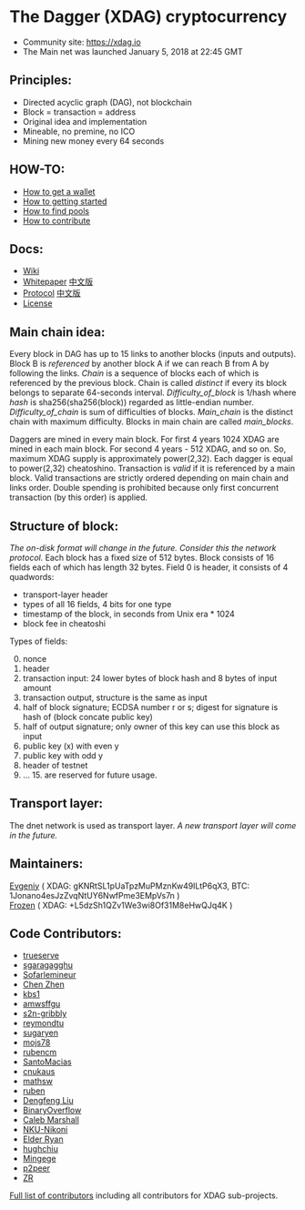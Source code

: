 The Dagger (XDAG) cryptocurrency
================================
- Community site: https://xdag.io  
- The Main net was launched January 5, 2018 at 22:45 GMT  

Principles:
----------

- Directed acyclic graph (DAG), not blockchain  
- Block = transaction = address  
- Original idea and implementation  
- Mineable, no premine, no ICO  
- Mining new money every 64 seconds  


HOW-TO:  
----------

- [How to get a wallet](https://github.com/XDagger/xdag/wiki/Get-a-wallet)  
- [How to getting started](https://github.com/XDagger/xdag/wiki/Getting-started)  
- [How to find pools](https://github.com/XDagger/xdag/wiki/Mineable-Pool-List)  
- [How to contribute](https://github.com/XDagger/xdag/blob/master/Contributing.md)  

Docs:  
----------
- [Wiki](https://github.com/XDagger/xdag/wiki)
- [Whitepaper](https://github.com/XDagger/xdag/blob/master/WhitePaper.md)  [中文版](https://github.com/XDagger/xdag/blob/master/WhitePaper%20zh-cn.md)  
- [Protocol](https://github.com/XDagger/xdag/blob/master/Protocol.md)  [中文版](https://github.com/XDagger/xdag/blob/master/Protocol-cn.md)  
- [License](https://github.com/XDagger/xdag/blob/master/LICENSE)  

Main chain idea:
---------------

Every block in DAG has up to 15 links to another blocks (inputs and outputs).
Block B is _referenced_ by another block A if we can reach B from A by following the links.
_Chain_ is a sequence of blocks each of which is referenced by the previous block.
Chain is called _distinct_ if every its block belongs to separate 64-seconds interval.
_Difficulty_of_block_ is 1/hash where _hash_ is sha256(sha256(block)) regarded as little-endian number.
_Difficulty_of_chain_ is sum of difficulties of blocks.
_Main_chain_ is the distinct chain with maximum difficulty.
Blocks in main chain are called _main_blocks_.

Daggers are mined in every main block.
For first 4 years 1024 XDAG are mined in each main block.
For second 4 years - 512 XDAG, and so on.
So, maximum XDAG supply is approximately power(2,32).
Each dagger is equal to power(2,32) cheatoshino.
Transaction is _valid_ if it is referenced by a main block.
Valid transactions are strictly ordered depending on main chain and links order.
Double spending is prohibited because only first concurrent transaction (by this order) is applied.


Structure of block:
------------------

_The on-disk format will change in the future. Consider this the network protocol._
Each block has a fixed size of 512 bytes.
Block consists of 16 fields each of which has length 32 bytes.
Field 0 is header, it consists of 4 quadwords:
- transport-layer header
- types of all 16 fields, 4 bits for one type
- timestamp of the block, in seconds from Unix era * 1024
- block fee in cheatoshi

Types of fields:

0. nonce
1. header
2. transaction input: 24 lower bytes of block hash and 8 bytes of input amount
3. transaction output, structure is the same as input
4. half of block signature; ECDSA number r or s; digest for signature is hash of (block concate public key)
5. half of output signature; only owner of this key can use this block as input
6. public key (x) with even y
7. public key with odd y
8. header of testnet
9. ... 15. are reserved for future usage.  


Transport layer:
---------------

The dnet network is used as transport layer.
_A new transport layer will come in the future._


Maintainers:
---------------
[Evgeniy](https://github.com/jonano614) ( XDAG: gKNRtSL1pUaTpzMuPMznKw49ILtP6qX3, BTC: 1Jonano4esJzZvqNtUY6NwfPme3EMpVs7n )  
[Frozen](https://github.com/xrdavies) ( XDAG: +L5dzSh1QZv1We3wi8Of31M8eHwQJq4K ) 


Code Contributors:
---------------
* [trueserve](https://github.com/trueserve)
* [sgaragagghu](https://github.com/sgaragagghu)
* [Sofarlemineur](https://github.com/Sofarlemineur)
* [Chen Zhen](https://github.com/czsilence)
* [kbs1](https://github.com/kbs1)
* [amwsffgu](https://github.com/amwsffgu)
* [s2n-gribbly](https://github.com/s2n-Gribbly)
* [reymondtu](https://github.com/reymondtu)
* [sugaryen](https://github.com/sugaryen)
* [mojs78](https://github.com/mojs78)
* [rubencm](https://github.com/rubencm)
* [SantoMacias](https://github.com/SantoMacias)
* [cnukaus](https://github.com/cnukaus)
* [mathsw](https://github.com/mathsw)
* [ruben](https://github.com/xdgruben)
* [Dengfeng Liu](https://github.com/liudf0716)
* [BinaryOverflow](https://github.com/BinaryOverflow)
* [Caleb Marshall](https://github.com/cmarshall108)
* [NKU-Nikoni](https://github.com/NKU-Nikoni)
* [Elder Ryan](https://github.com/RyanKung)
* [hughchiu](https://github.com/hillhero789)
* [Mingege](https://github.com/Mingege-cc)
* [p2peer](https://github.com/p2peer)
* [ZR](https://github.com/zergl)

[Full list of contributors](https://github.com/XDagger/xdag/blob/master/CONTRIBUTORS.md) including all contributors for XDAG sub-projects.
